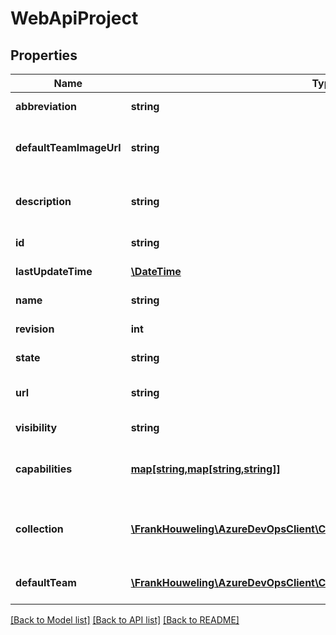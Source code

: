 # WebApiProject

## Properties
Name | Type | Description | Notes
------------ | ------------- | ------------- | -------------
**abbreviation** | **string** | Project abbreviation. | [optional] 
**defaultTeamImageUrl** | **string** | Url to default team identity image. | [optional] 
**description** | **string** | The project&#39;s description (if any). | [optional] 
**id** | **string** | Project identifier. | [optional] 
**lastUpdateTime** | [**\DateTime**](\DateTime.md) | Project last update time. | [optional] 
**name** | **string** | Project name. | [optional] 
**revision** | **int** | Project revision. | [optional] 
**state** | **string** | Project state. | [optional] 
**url** | **string** | Url to the full version of the object. | [optional] 
**visibility** | **string** | Project visibility. | [optional] 
**capabilities** | [**map[string,map[string,string]]**](map.md) | Set of capabilities this project has | [optional] 
**collection** | [**\FrankHouweling\AzureDevOpsClient\Core\Model\WebApiProjectCollectionRef**](WebApiProjectCollectionRef.md) | Reference to collection which contains this project | [optional] 
**defaultTeam** | [**\FrankHouweling\AzureDevOpsClient\Core\Model\WebApiTeamRef**](WebApiTeamRef.md) | Default team for this project | [optional] 

[[Back to Model list]](../README.md#documentation-for-models) [[Back to API list]](../README.md#documentation-for-api-endpoints) [[Back to README]](../README.md)


